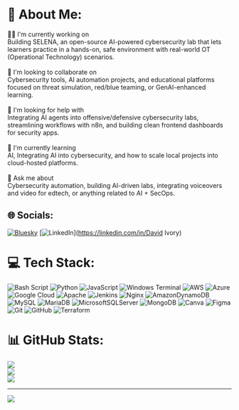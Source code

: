 # 💫 About Me:
👨‍💻 I'm currently working on<br>Building SELENA, an open-source AI-powered cybersecurity lab that lets learners practice in a hands-on, safe environment with real-world OT (Operational Technology) scenarios.<br><br>🤝 I'm looking to collaborate on<br>Cybersecurity tools, AI automation projects, and educational platforms focused on threat simulation, red/blue teaming, or GenAI-enhanced learning.<br><br>🧠 I'm looking for help with<br>Integrating AI agents into offensive/defensive cybersecurity labs, streamlining workflows with n8n, and building clean frontend dashboards for security apps.<br><br>🌱 I'm currently learning<br> AI, Integrating AI into cybersecurity, and how to scale local projects into cloud-hosted platforms.<br><br>💬 Ask me about<br>Cybersecurity automation, building AI-driven labs, integrating voiceovers and video for edtech, or anything related to AI + SecOps.


## 🌐 Socials:
[![Bluesky](https://img.shields.io/badge/bluesky-0285FF?style=for-the-badge&logo=bluesky&logoColor=%23FFFFFF)](https://bsky.app/profile/siriv0ry) [![LinkedIn](https://img.shields.io/badge/LinkedIn-%230077B5.svg?logo=linkedin&logoColor=white)](https://linkedin.com/in/David Ivory) 

# 💻 Tech Stack:
![Bash Script](https://img.shields.io/badge/bash_script-%23121011.svg?style=for-the-badge&logo=gnu-bash&logoColor=white) ![Python](https://img.shields.io/badge/python-3670A0?style=for-the-badge&logo=python&logoColor=ffdd54) ![JavaScript](https://img.shields.io/badge/javascript-%23323330.svg?style=for-the-badge&logo=javascript&logoColor=%23F7DF1E) ![Windows Terminal](https://img.shields.io/badge/Windows%20Terminal-%234D4D4D.svg?style=for-the-badge&logo=windows-terminal&logoColor=white) ![AWS](https://img.shields.io/badge/AWS-%23FF9900.svg?style=for-the-badge&logo=amazon-aws&logoColor=white) ![Azure](https://img.shields.io/badge/azure-%230072C6.svg?style=for-the-badge&logo=microsoftazure&logoColor=white) ![Google Cloud](https://img.shields.io/badge/GoogleCloud-%234285F4.svg?style=for-the-badge&logo=google-cloud&logoColor=white) ![Apache](https://img.shields.io/badge/apache-%23D42029.svg?style=for-the-badge&logo=apache&logoColor=white) ![Jenkins](https://img.shields.io/badge/jenkins-%232C5263.svg?style=for-the-badge&logo=jenkins&logoColor=white) ![Nginx](https://img.shields.io/badge/nginx-%23009639.svg?style=for-the-badge&logo=nginx&logoColor=white) ![AmazonDynamoDB](https://img.shields.io/badge/Amazon%20DynamoDB-4053D6?style=for-the-badge&logo=Amazon%20DynamoDB&logoColor=white) ![MySQL](https://img.shields.io/badge/mysql-4479A1.svg?style=for-the-badge&logo=mysql&logoColor=white) ![MariaDB](https://img.shields.io/badge/MariaDB-003545?style=for-the-badge&logo=mariadb&logoColor=white) ![MicrosoftSQLServer](https://img.shields.io/badge/Microsoft%20SQL%20Server-CC2927?style=for-the-badge&logo=microsoft%20sql%20server&logoColor=white) ![MongoDB](https://img.shields.io/badge/MongoDB-%234ea94b.svg?style=for-the-badge&logo=mongodb&logoColor=white) ![Canva](https://img.shields.io/badge/Canva-%2300C4CC.svg?style=for-the-badge&logo=Canva&logoColor=white) ![Figma](https://img.shields.io/badge/figma-%23F24E1E.svg?style=for-the-badge&logo=figma&logoColor=white) ![Git](https://img.shields.io/badge/git-%23F05033.svg?style=for-the-badge&logo=git&logoColor=white) ![GitHub](https://img.shields.io/badge/github-%23121011.svg?style=for-the-badge&logo=github&logoColor=white) ![Terraform](https://img.shields.io/badge/terraform-%235835CC.svg?style=for-the-badge&logo=terraform&logoColor=white)
# 📊 GitHub Stats:
![](https://github-readme-stats.vercel.app/api?username=davidivory&theme=dark&hide_border=false&include_all_commits=false&count_private=true)<br/>
![](https://nirzak-streak-stats.vercel.app/?user=davidivory&theme=dark&hide_border=false)<br/>
![](https://github-readme-stats.vercel.app/api/top-langs/?username=davidivory&theme=dark&hide_border=false&include_all_commits=false&count_private=true&layout=compact)

---
[![](https://visitcount.itsvg.in/api?id=davidivory&icon=0&color=7)](https://visitcount.itsvg.in)

<!-- Proudly created with GPRM ( https://gprm.itsvg.in ) -->
